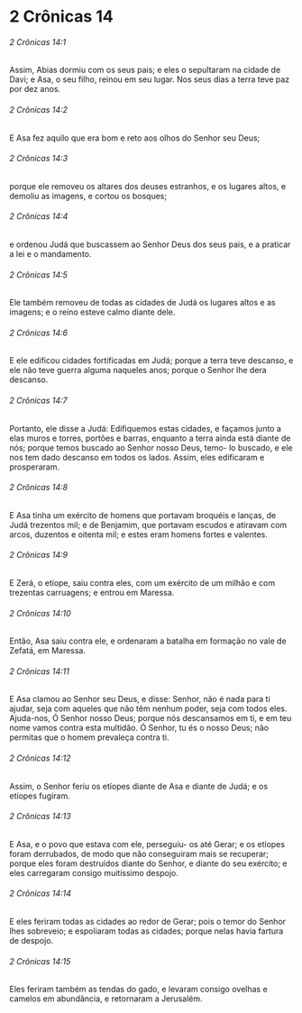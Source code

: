 # 2 Crônicas 14

###### 2 Crônicas 14:1

Assim, Abias dormiu com os seus pais; e eles o sepultaram na cidade de Davi; e Asa, o seu filho, reinou em seu lugar. Nos seus dias a terra teve paz por dez anos.

###### 2 Crônicas 14:2

E Asa fez aquilo que era bom e reto aos olhos do Senhor seu Deus;

###### 2 Crônicas 14:3

porque ele removeu os altares dos deuses estranhos, e os lugares altos, e demoliu as imagens, e cortou os bosques;

###### 2 Crônicas 14:4

e ordenou Judá que buscassem ao Senhor Deus dos seus pais, e a praticar a lei e o mandamento.

###### 2 Crônicas 14:5

Ele também removeu de todas as cidades de Judá os lugares altos e as imagens; e o reino esteve calmo diante dele.

###### 2 Crônicas 14:6

E ele edificou cidades fortificadas em Judá; porque a terra teve descanso, e ele não teve guerra alguma naqueles anos; porque o Senhor lhe dera descanso.

###### 2 Crônicas 14:7

Portanto, ele disse a Judá: Edifiquemos estas cidades, e façamos junto a elas muros e torres, portões e barras, enquanto a terra ainda está diante de nós; porque temos buscado ao Senhor nosso Deus, temo- lo buscado, e ele nos tem dado descanso em todos os lados. Assim, eles edificaram e prosperaram.

###### 2 Crônicas 14:8

E Asa tinha um exército de homens que portavam broquéis e lanças, de Judá trezentos mil; e de Benjamim, que portavam escudos e atiravam com arcos, duzentos e oitenta mil; e estes eram homens fortes e valentes.

###### 2 Crônicas 14:9

E Zerá, o etíope, saiu contra eles, com um exército de um milhão e com trezentas carruagens; e entrou em Maressa.

###### 2 Crônicas 14:10

Então, Asa saiu contra ele, e ordenaram a batalha em formação no vale de Zefatá, em Maressa.

###### 2 Crônicas 14:11

E Asa clamou ao Senhor seu Deus, e disse: Senhor, não é nada para ti ajudar, seja com aqueles que não têm nenhum poder, seja com todos eles. Ajuda-nos, Ó Senhor nosso Deus; porque nós descansamos em ti, e em teu nome vamos contra esta multidão. Ó Senhor, tu és o nosso Deus; não permitas que o homem prevaleça contra ti.

###### 2 Crônicas 14:12

Assim, o Senhor feriu os etíopes diante de Asa e diante de Judá; e os etíopes fugiram.

###### 2 Crônicas 14:13

E Asa, e o povo que estava com ele, perseguiu- os até Gerar; e os etíopes foram derrubados, de modo que não conseguiram mais se recuperar; porque eles foram destruídos diante do Senhor, e diante do seu exército; e eles carregaram consigo muitíssimo despojo.

###### 2 Crônicas 14:14

E eles feriram todas as cidades ao redor de Gerar; pois o temor do Senhor lhes sobreveio; e espoliaram todas as cidades; porque nelas havia fartura de despojo.

###### 2 Crônicas 14:15

Eles feriram também as tendas do gado, e levaram consigo ovelhas e camelos em abundância, e retornaram a Jerusalém.

